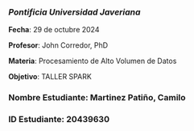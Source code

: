 ### *Pontificia Universidad Javeriana*

**Fecha**: 29 de octubre 2024

**Profesor**: John Corredor, PhD

**Materia**: Procesamiento de Alto Volumen de Datos

**Objetivo**: TALLER SPARK

### **Nombre Estudiante**: Martinez Patiño, Camilo

### **ID Estudiante**: 20439630
